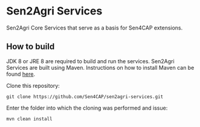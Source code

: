 # Sen2Agri Services
Sen2Agri Core Services that serve as a basis for Sen4CAP extensions.

## How to build
JDK 8 or JRE 8 are required to build and run the services.
Sen2Agri Services are built using Maven. Instructions on how to install Maven can be found [here](https://maven.apache.org/install.html).

Clone this repository:
```
git clone https://github.com/Sen4CAP/sen2agri-services.git
```
Enter the folder into which the cloning was performed and issue:
```
mvn clean install
```

